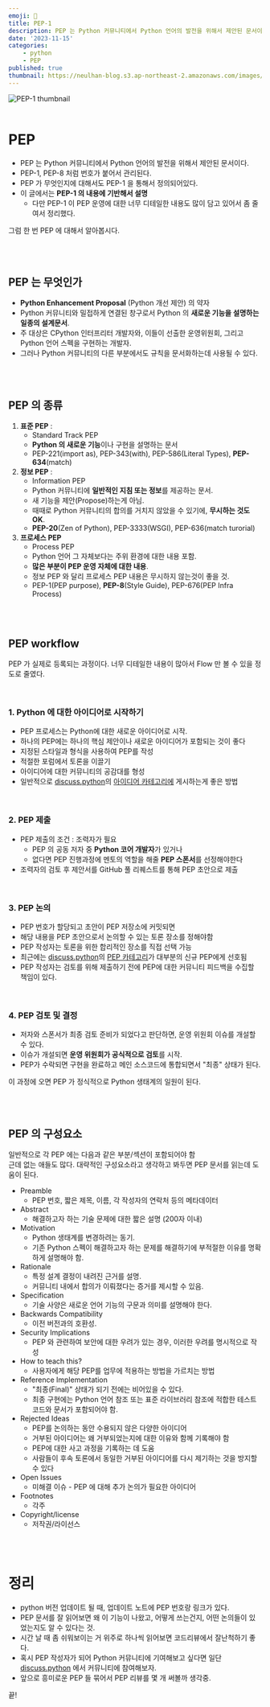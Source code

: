 ```yaml
---
emoji: 📐
title: PEP-1
description: PEP 는 Python 커뮤니티에서 Python 언어의 발전을 위해서 제안된 문서이다. PEP-1, PEP-8 처럼 번호가 붙어서 관리된다. PEP 가 무엇인지에 대해서도 PEP-1 을 통해서 정의되어있다.
date: '2023-11-15'
categories:
    - python
    - PEP
published: true
thumbnail: https://neulhan-blog.s3.ap-northeast-2.amazonaws.com/images/PEP1/2023-11-15-02-20-40.png
---
```


![PEP-1 thumbnail](https://neulhan-blog.s3.ap-northeast-2.amazonaws.com/images/PEP1/2023-11-15-02-20-40.png)
<br>
<br>

# PEP

-   PEP 는 Python 커뮤니티에서 Python 언어의 발전을 위해서 제안된 문서이다.
-   PEP-1, PEP-8 처럼 번호가 붙어서 관리된다.
-   PEP 가 무엇인지에 대해서도 PEP-1 을 통해서 정의되어있다.
-   이 글에서는 **PEP-1 의 내용에 기반해서 설명**
    -   다만 PEP-1 이 PEP 운영에 대한 너무 디테일한 내용도 많이 담고 있어서 좀 줄여서 정리했다.

그럼 한 번 PEP 에 대해서 알아봅시다.

<br>
<br>

## PEP 는 무엇인가

-   **Python Enhancement Proposal** (Python 개선 제안) 의 약자
-   Python 커뮤니티와 밀접하게 연결된 창구로서 Python 의 **새로운 기능을 설명하는 일종의 설계문서**.
-   주 대상은 CPython 인터프리터 개발자와, 이들이 선출한 운영위원회, 그리고 Python 언어 스펙을 구현하는 개발자.
-   그러나 Python 커뮤니티의 다른 부분에서도 규칙을 문서화하는데 사용될 수 있다.

<br>
<br>

## PEP 의 종류

1. **표준 PEP** :
    - Standard Track PEP
    - **Python 의 새로운 기능**이나 구현을 설명하는 문서
    - PEP-221(import as), PEP-343(with), PEP-586(Literal Types), **PEP-634**(match)
2. **정보 PEP** :
    - Information PEP
    - Python 커뮤니티에 **일반적인 지침 또는 정보**를 제공하는 문서.
    - 새 기능을 제안(Propose)하는게 아님.
    - 때때로 Python 커뮤니티의 합의를 거치지 않았을 수 있기에, **무시하는 것도 OK**.
    - **PEP-20**(Zen of Python), PEP-3333(WSGI), PEP-636(match turorial)
3. **프로세스 PEP**
    - Process PEP
    - Python 언어 그 자체보다는 주위 환경에 대한 내용 포함.
    - **많은 부분이 PEP 운영 자체에 대한 내용**.
    - 정보 PEP 와 달리 프로세스 PEP 내용은 무시하지 않는것이 좋을 것.
    - PEP-1(PEP purpose), **PEP-8**(Style Guide), PEP-676(PEP Infra Process)

<br>
<br>

## PEP workflow

PEP 가 실제로 등록되는 과정이다. 너무 디테일한 내용이 많아서 Flow 만 볼 수 있을 정도로 줄였다.

<br>

### 1. Python 에 대한 아이디어로 시작하기

-   PEP 프로세스는 Python에 대한 새로운 아이디어로 시작.
-   하나의 PEP에는 하나의 핵심 제안이나 새로운 아이디어가 포함되는 것이 좋다
-   지정된 스타일과 형식을 사용하여 PEP를 작성
-   적절한 포럼에서 토론을 이끌기
-   아이디어에 대한 커뮤니티의 공감대를 형성
-   일반적으로 [discuss.python](https://discuss.python.org/)의 [아이디어 카테고리에](https://discuss.python.org/c/ideas/6) 게시하는게 좋은 방법

<br>

### 2. PEP 제출

-   PEP 제출의 조건 : 조력자가 필요
    -   PEP 의 공동 저자 중 **Python 코어 개발자**가 있거나
    -   없다면 PEP 진행과정에 멘토의 역할을 해줄 **PEP 스폰서**를 선정해야한다
-   조력자의 검토 후 제안서를 GitHub 풀 리퀘스트를 통해 PEP 초안으로 제출

<br>

### 3. PEP 논의

-   PEP 번호가 할당되고 초안이 PEP 저장소에 커밋되면
-   해당 내용을 PEP 초안으로서 논의할 수 있는 토론 장소를 정해야함
-   PEP 작성자는 토론을 위한 합리적인 장소를 직접 선택 가능
-   최근에는 [discuss.python](https://discuss.python.org/)의 [PEP 카테고리](https://discuss.python.org/c/peps/19)가 대부분의 신규 PEP에게 선호됨
-   PEP 작성자는 검토를 위해 제출하기 전에 PEP에 대한 커뮤니티 피드백을 수집할 책임이 있다.

<br>

### 4. PEP 검토 및 결정

-   저자와 스폰서가 최종 검토 준비가 되었다고 판단하면, 운영 위원회 이슈를 개설할 수 있다.
-   이슈가 개설되면 **운영 위원회가 공식적으로 검토**를 시작.
-   PEP가 수락되면 구현을 완료하고 메인 소스코드에 통합되면서 "최종" 상태가 된다.

이 과정에 오면 PEP 가 정식적으로 Python 생태계의 일원이 된다.

<br>
<br>

## PEP 의 구성요소

일반적으로 각 PEP 에는 다음과 같은 부분/섹션이 포함되어야 함  
근데 없는 애들도 많다. 대략적인 구성요소라고 생각하고 봐두면 PEP 문서를 읽는데 도움이 된다.

-   Preamble
    -   PEP 번호, 짧은 제목, 이름, 각 작성자의 연락처 등의 메타데이터
-   Abstract
    -   해결하고자 하는 기술 문제에 대한 짧은 설명 (200자 이내)
-   Motivation
    -   Python 생태계를 변경하려는 동기.
    -   기존 Python 스펙이 해결하고자 하는 문제를 해결하기에 부적절한 이유를 명확하게 설명해야 함.
-   Rationale
    -   특정 설계 결정이 내려진 근거를 설명.
    -   커뮤니티 내에서 합의가 이뤄졌다는 증거를 제시할 수 있음.
-   Specification
    -   기술 사양은 새로운 언어 기능의 구문과 의미를 설명해야 한다.
-   Backwards Compatibility
    -   이전 버전과의 호환성.
-   Security Implications
    -   PEP 와 관련하여 보안에 대한 우려가 있는 경우, 이러한 우려를 명시적으로 작성
-   How to teach this?
    -   사용자에게 해당 PEP를 업무에 적용하는 방법을 가르치는 방법
-   Reference Implementation
    -   "최종(Final)" 상태가 되기 전에는 비어있을 수 있다.
    -   최종 구현에는 Python 언어 참조 또는 표준 라이브러리 참조에 적합한 테스트 코드와 문서가 포함되어야 함.
-   Rejected Ideas
    -   PEP를 논의하는 동안 수용되지 않은 다양한 아이디어
    -   거부된 아이디어는 왜 거부되었는지에 대한 이유와 함께 기록해야 함
    -   PEP에 대한 사고 과정을 기록하는 데 도움
    -   사람들이 후속 토론에서 동일한 거부된 아이디어를 다시 제기하는 것을 방지할 수 있다
-   Open Issues
    -   미해결 이슈 - PEP 에 대해 추가 논의가 필요한 아이디어
-   Footnotes
    -   각주
-   Copyright/license
    -   저작권/라이선스

<br>
<br>

# 정리

-   python 버전 업데이트 될 때, 업데이트 노트에 PEP 번호랑 링크가 있다.
-   PEP 문서를 잘 읽어보면 왜 이 기능이 나왔고, 어떻게 쓰는건지, 어떤 논의들이 있었는지도 알 수 있다는 것.
-   시간 날 때 좀 쉬워보이는 거 위주로 하나씩 읽어보면 코드리뷰에서 잘난척하기 좋다.
-   혹시 PEP 작성자가 되어 Python 커뮤니티에 기여해보고 싶다면 일단 [discuss.python](https://discuss.python.org/) 에서 커뮤니티에 참여해보자.
-   앞으로 흥미로운 PEP 들 묶어서 PEP 리뷰를 몇 개 써볼까 생각중.

끝!
